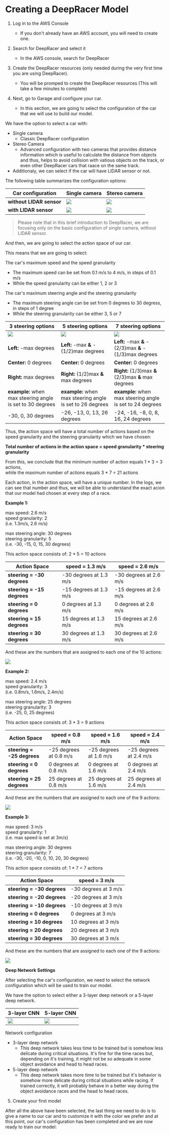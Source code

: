 # Creating a DeepRacer Model

1. Log in to the AWS Console
	* If you don't already have an AWS account, you will need to create one.

2. Search for DeepRacer and select it
	* In the AWS console, search for DeepRacer

3. Create the DeepRacer resources (only needed during the very first time you are using DeepRacer).
	* You will be promped to create the DeepRacer resources (This will take a few minutes to complete)

4. Next, go to Garage and configure your car.  
	* In this section, we are going to select the configuration of the car that we will use to build our model.  

We have the option to select a car with:

* Single camera
	* Classic DeepRacer configuration
* Stereo Camera
	* Advanced configuration with two cameras that provides distance information which is useful to calculate the distance from objects and thus, helps to avoid collision with vatious objects on the track, or even other DeepRacer cars that raace on the same track.
* Additionaly, we can select if the car will have LIDAR sensor or not.

The following table summarizes the configuration options:

Car configuration | Single camera | Stereo camera
-------------|------------|---------------
**without LIDAR sensor** | ![](imgs/car-01.PNG) | ![](imgs/car-02.PNG)
**with LIDAR sensor** | ![](imgs/car-03.PNG) | ![](imgs/car-04.PNG)

> Please note that in this brief introduction to DeepRacer, we are focusing only on the basic configuration of single camera, without LIDAR sensor.

And then, we are going to select the action space of our car.

This means that we are going to select:

The car's maximum speed and the speed granularity
* The maximum speed can be set from 0.1 m/s to 4 m/s, in steps of 0.1 m/s
* While the speed granularity can be either 1, 2 or 3

The car's maximum steering angle and the steering granularity
* The maximum steering angle can be set from 0 degrees to 30 degress, in steps of 1 degree
* While the steering granularity can be either 3, 5 or 7

3 steering options | 5 steering options | 7 steering options
-------------------|--------------------|-------------------
![](imgs/steering-01.PNG) | ![](imgs/steering-02.PNG) | ![](imgs/steering-03.PNG)
**Left:** -max degrees | **Left:** -max **&** -(1/2)max degrees | **Left:** -max **&** -(2/3)max **&** -(1/3)max degrees
**Center:** 0 degrees | **Center:** 0 degrees | **Center:** 0 degrees
**Right:** max degrees | **Right:** (1/2)max **&** max degrees | **Right:** (1/3)max **&** (2/3)max **&** max degrees
**example:** when max steering angle is set to 30 degrees | **example:** when max steering angle is set to 26 degrees | **example:** when max steering angle is set to 24 degrees
-30, 0, 30 degrees | -26, -13, 0, 13, 26 degrees | -24, -16, -8, 0, 8, 16, 24 degrees

Thus, the action space will have a total number of actions based on the speed granularity and the steering granularity which we have chosen:

**Total number of actions in the action space = speed granularity * steering granularity**

From this, we conclude that the minimum number of action equals 1 * 3 = 3 actions,  
while the maximum number of actions equals 3 * 7 = 21 actions

Each action, in the action space, will have a unique number. In the logs, we can see that number and thus, we will be able to understand the exact acion that our model had chosen at every step of a race.

**Example 1:**  

max speed: 2.6 m/s  
speed granularity: 2  
(i.e. 1.3m/s, 2.6 m/s)  

max steering angle: 30 degrees  
steering granularity: 5  
(i.e. -30, -15, 0, 15, 30 degrees)  

This action space consists of: 2 * 5 = 10 actions  

Action Space | speed = 1.3 m/s | speed = 2.6 m/s
-------------|-----------------|----------------
**steering = -30 degrees** | -30 degrees at 1.3 m/s | -30 degrees at 2.6 m/s
**steering = -15 degrees** | -15 degrees at 1.3 m/s | -15 degrees at 2.6 m/s
**steering =   0 degrees** |   0 degrees at 1.3 m/s |   0 degrees at 2.6 m/s
**steering =  15 degrees** |  15 degrees at 1.3 m/s |  15 degrees at 2.6 m/s
**steering =  30 degrees** |  30 degrees at 1.3 m/s |  30 degrees at 2.6 m/s

And these are the numbers that are assigned to each one of the 10 actions:  

![](imgs/action-01.PNG)

**Example 2:**  

max speed: 2.4 m/s  
speed granularity: 3  
(i.e. 0.8m/s, 1.6m/s, 2.4m/s)  

max steering angle: 25 degrees  
steering granularity: 3  
(i.e. -25, 0, 25 degrees)  

This action space consists of: 3 * 3 = 9 actions

Action Space | speed = 0.8 m/s | speed = 1.6 m/s | speed = 2.4 m/s
-------------|-----------------|-----------------|-----------------
**steering = -25 degrees** | -25 degrees at 0.8 m/s | -25 degrees at 1.6 m/s | -25 degrees at 2.4 m/s
**steering =   0 degrees** |   0 degrees at 0.8 m/s |   0 degrees at 1.6 m/s |   0 degrees at 2.4 m/s
**steering =  25 degrees** |  25 degrees at 0.8 m/s |  25 degrees at 1.6 m/s |  25 degrees at 2.4 m/s

And these are the numbers that are assigned to each one of the 9 actions:

![](imgs/action-02.PNG)

**Example 3:**   

max speed: 3 m/s  
speed granularity: 1  
(i.e. max speed is set at 3m/s)

max steering angle: 30 degrees  
steering granularity: 7  
(i.e. -30, -20, -10, 0, 10, 20, 30 degrees)  

This action space consists of: 1 * 7 = 7 actions

Action Space | speed = 3 m/s
-------------|---------------
**steering = -30 degrees** | -30 degrees at 3 m/s
**steering = -20 degrees** | -20 degrees at 3 m/s
**steering = -10 degrees** | -10 degrees at 3 m/s
**steering =   0 degrees** |   0 degrees at 3 m/s
**steering =  10 degrees** |  10 degrees at 3 m/s
**steering =  20 degrees** |  20 degrees at 3 m/s
**steering =  30 degrees** |  30 degrees at 3 m/s

And these are the numbers that are assigned to each one of the 9 actions:

![](imgs/action-03.PNG)

**Deep Network Settings**

After selecting the car's configuration, we need to select the network configuration which will be used to train our model.

We have the option to select either a 3-layer deep network or a 5-layer deep network.

3-layer CNN | 5-layer CNN
------------|---------------
![](imgs/cnn-01.PNG) | ![](imgs/cnn-02.PNG)

Network configuration
* 3-layer deep network
	* This deep network takes less time to be trained but is somehow less delicate during critical situations. It's fine for the time races but, depending on it's training, it might not be so adequate in some object avoidance and head to head races.
* 5-layer deep network
	* This deep network takes more time to be trained but it's behavior is somehow more delicate during critical situations while racing. If trained correctly, it will probably behave in a better way during the object avoidance races and the head to head races. 

5. Create your first model

After all the above have been selected, the last thing we need to do is to give a name to our car and to customize it with the color we prefer and at this point, our car's configuration has been completed and we are now ready to train our model:
